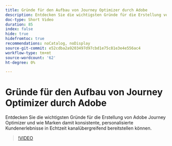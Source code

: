 ```yaml
---
title: Gründe für den Aufbau von Journey Optimizer durch Adobe
description: Entdecken Sie die wichtigsten Gründe für die Erstellung von Adobe Journey Optimizer und wie Marken damit konsistente, personalisierte Kundenerlebnisse in Echtzeit kanalübergreifend bereitstellen können.
doc-type: Short Video
duration: 85
index: false
hide: true
hidefromtoc: true
recommendations: noCatalog, noDisplay
source-git-commit: e52cdba2a9203497d97cbd1e75c81e3e4e556ac4
workflow-type: tm+mt
source-wordcount: '62'
ht-degree: 0%

---
```



# Gründe für den Aufbau von Journey Optimizer durch Adobe

Entdecken Sie die wichtigsten Gründe für die Erstellung von Adobe Journey Optimizer und wie Marken damit konsistente, personalisierte Kundenerlebnisse in Echtzeit kanalübergreifend bereitstellen können.

<!-- 62_S520_3442520_84_why-adobe-built-journey-optimizer -->
>[!VIDEO](https://video.tv.adobe.com/v/3460506/?learn=on&enablevpops=true&captions=ger)
